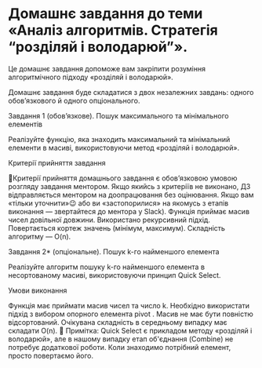# Домашнє завдання до теми «Аналіз алгоритмів. Стратегія “розділяй і володарюй”».

Це домашнє завдання допоможе вам закріпити розуміння алгоритмічного підходу «розділяй і володарюй».

Домашнє завдання буде складатися з двох незалежних завдань: одного обов’язкового й одного опціонального.


Завдання 1 (обов’язкове). Пошук максимального та мінімального елементів



Реалізуйте функцію, яка знаходить максимальний та мінімальний елементи в масиві, використовуючи метод «розділяй і володарюй».



Критерії прийняття завдання

 📌Критерії прийняття домашнього завдання є обов’язковою умовою розгляду завдання ментором. Якщо якийсь з критеріїв не виконано, ДЗ відправляється ментором на доопрацювання без оцінювання. Якщо вам «тільки уточнити»😉 або ви «застопорилися» на якомусь з етапів виконання — звертайтеся до ментора у Slack).
Функція приймає масив чисел довільної довжини.
Використано рекурсивний підхід.
Повертається кортеж значень (мінімум, максимум).
Складність алгоритму — O(n).


Завдання 2* (опціональне). Пошук k-го найменшого елемента



Реалізуйте алгоритм пошуку k-го найменшого елемента в несортованому масиві, використовуючи принцип Quick Select.



Умови виконання

Функція має приймати масив чисел та число k.
Необхідно використати підхід з вибором опорного елемента pivot .
Масив не має бути повністю відсортований.
Очікувана складність в середньому випадку має складати O(n).
📌 Примітка: Quick Select є прикладом методу «розділяй і володарюй», але в нашому випадку етап об'єднання (Combine) не потребує додаткової роботи. Коли знаходимо потрібний елемент, просто повертаємо його.




